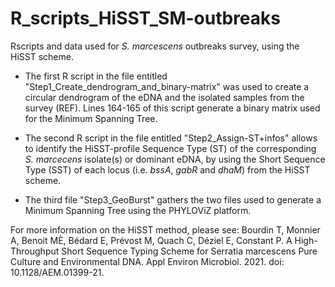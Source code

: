 # R_scripts_HiSST_SM-outbreaks
 Rscripts and data used for _S. marcescens_ outbreaks survey, using the HiSST scheme.
 
- The first R script in the file entitled "Step1_Create_dendrogram_and_binary-matrix" was used to create a circular dendrogram of the eDNA and the isolated samples from the survey (REF). Lines 164-165 of this script generate a binary matrix used for the Minimum Spanning Tree.

- The second R script in the file entitled "Step2_Assign-ST+infos" allows to identify the HiSST-profile Sequence Type (ST) of the corresponding _S. marcecens_ isolate(s) or dominant eDNA, by using the Short Sequence Type (SST) of each locus (i.e. _bssA_, _gabR_ and _dhaM_) from the HiSST scheme.
 
- The third file "Step3_GeoBurst" gathers the two files used to generate a Minimum Spanning Tree using the PHYLOViZ platform.
 
 
 For more information on the HiSST method, please see:
 Bourdin T, Monnier A, Benoit MÈ, Bédard E, Prévost M, Quach C, Déziel E, Constant P. A High-Throughput Short Sequence Typing Scheme for Serratia marcescens Pure Culture and Environmental DNA. Appl Environ Microbiol. 2021. doi: 10.1128/AEM.01399-21.
